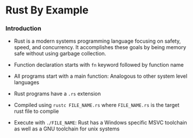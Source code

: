 # Rust By Example

### Introduction

- Rust is a modern systems programming language focusing on safety, speed, and concurrency. It accomplishes these goals by being memory safe without using garbage collection.

- Function declaration starts with `fn` keyword followed by function name

- All programs start with a main function: Analogous to other system level languages

- Rust programs have a `.rs` extension

- Compiled using `rustc FILE_NAME.rs` where `FILE_NAME.rs` is the target rust file to complie

- Execute with `./FILE_NAME`: Rust has a Windows specific MSVC toolchain as well as a GNU toolchain for unix systems
